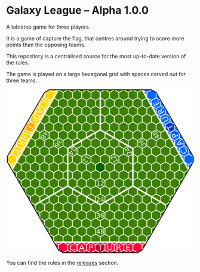 # Galaxy League &ndash; Alpha 1.0.0

A tabletop game for three players.

It is a game of capture the flag, that centres around trying to score more points than the opposing teams.

This repository is a centralised source for the most up-to-date version of the rules.

The game is played on a large hexagonal grid with spaces carved out for three teams.

![The board](graphics/board-2.png)

You can find the rules in the [releases](https://github.com/WauSoft/GalaxyLeague/releases) section.
